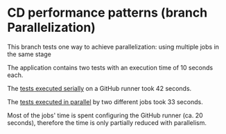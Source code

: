 # CD performance patterns (branch Parallelization)

This branch tests one way to achieve parallelization: using multiple jobs in the same stage

The application contains two tests with an execution time of 10 seconds each. 

The [tests executed serially](https://github.com/franz-program/CICD-Performance-Patterns/actions/runs/16447319354) on a GitHub runner took 42 seconds.

The [tests executed in parallel](https://github.com/franz-program/CICD-Performance-Patterns/actions/runs/16447417108) by two different jobs took 33 seconds.

Most of the jobs' time is spent configuring the GitHub runner (ca. 20 seconds), therefore the time is only partially reduced with parallelism.
